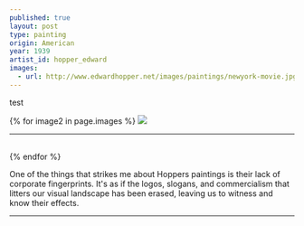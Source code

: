 ```yaml
---
published: true
layout: post
type: painting
origin: American
year: 1939
artist_id: hopper_edward
images:
  - url: http://www.edwardhopper.net/images/paintings/newyork-movie.jpg
---
```


test

<div class ="main-image">
{% for image2 in page.images %}
<img src="{{ site.baseurl }}{{ image2.url }}" class="">
<br>
<hr>
<br>
{% endfor %}
</div>

One of the things that strikes me about Hoppers paintings is their lack of corporate fingerprints. It's as if the logos, slogans, and commercialism that litters our visual landscape has been erased, leaving us to witness and know their effects.

<hr>